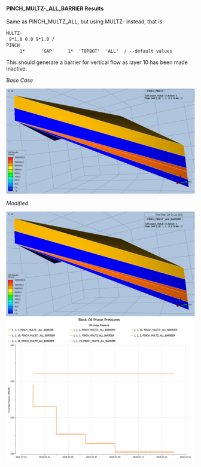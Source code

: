 #### PINCH_MULTZ-_ALL_BARRIER Results
Same as PINCH_MULTZ_ALL, but using MULTZ- instead, that is:
```
MULTZ-
 9*1.0 0.0 9*1.0 /
PINCH
     1*      'GAP'     1*  'TOPBOT'  'ALL'  / --default values
```
This should generate a barrier for vertical flow as layer 10 has been made inactive.

_Base Case_

![](REF/PINCH_MULTZ_ALL_TRANZ_NONE.png)

_Modified_

![](REF/PINCH_MULTZ_ALL_BARRIER_TRANZ_MINUS.png)
![](REF/PINCH_MULTZ_ALL_BARRIER_Block_Oil_Phase_Pressures.png)
